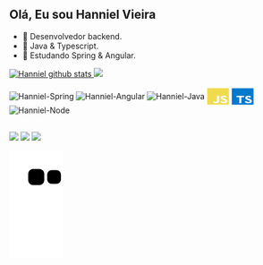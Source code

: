 ## Olá, Eu sou Hanniel Vieira

- 🔭 Desenvolvedor backend.
- 🌱 Java & Typescript.
- 📖 Estudando Spring & Angular.

<div>
  <a href="https://github.com/hanniel09">
   <img  width="400em"  src="https://github-readme-stats.vercel.app/api?username=hanniel09&show_icons=true&theme=dark&hide_border=true" alt="Hanniel github stats" />
  </a>
  <a href="https://github.com/hanniel09/github-readme-stats">
    <img width="310em"  src="https://github-readme-stats.vercel.app/api/top-langs?username=hanniel09&show_icons=true&theme=dark&locale=en&layout=compact&hide_border=true" />
  </a>
  
</div>

<div style="display: inline_block"><br>
  <img align="center" alt="Hanniel-Spring" height="30" width="40" src="https://cdn.jsdelivr.net/gh/devicons/devicon/icons/spring/spring-original.svg" /> 
  <img align="center" alt="Hanniel-Angular" height="30" width="40" src="https://cdn.jsdelivr.net/gh/devicons/devicon/icons/angularjs/angularjs-plain.svg" />
  <img align="center" alt="Hanniel-Java" height="30" width="40" src="https://cdn.jsdelivr.net/gh/devicons/devicon/icons/java/java-plain.svg">
  <img align="center" alt="Hanniel-Js" height="30" width="40" src="https://raw.githubusercontent.com/devicons/devicon/master/icons/javascript/javascript-plain.svg">
  <img align="center" alt="Hanniel-Ts" height="30" width="40" src="https://raw.githubusercontent.com/devicons/devicon/master/icons/typescript/typescript-plain.svg">
  <img align="center" alt="Hanniel-Node" height="30" width="40" src="https://cdn.jsdelivr.net/gh/devicons/devicon/icons/nodejs/nodejs-original.svg">
</div>
          
          

##
  
<div>
  <a href="https://instagram.com/hanniel_v/" target="_blank"><img src="https://img.shields.io/badge/-Instagram-%23E4405F?style=for-the-badge&logo=instagram&logoColor=white" target="_blank"></a>
  <a href = "mailto:hannielvieira1227@gmail.com"><img src="https://img.shields.io/badge/-Gmail-%23333?style=for-the-badge&logo=gmail&logoColor=white" target="_blank"></a>
  <a href="https://www.linkedin.com/in/hanniel-v-aa55a1232/" target="_blank"><img src="https://img.shields.io/badge/-LinkedIn-%230077B5?style=for-the-badge&logo=linkedin&logoColor=white" target="_blank"></a> 
  
 ![snake gif](https://github.com/hanniel09/hanniel09/blob/output/github-contribution-grid-snake.svg)
